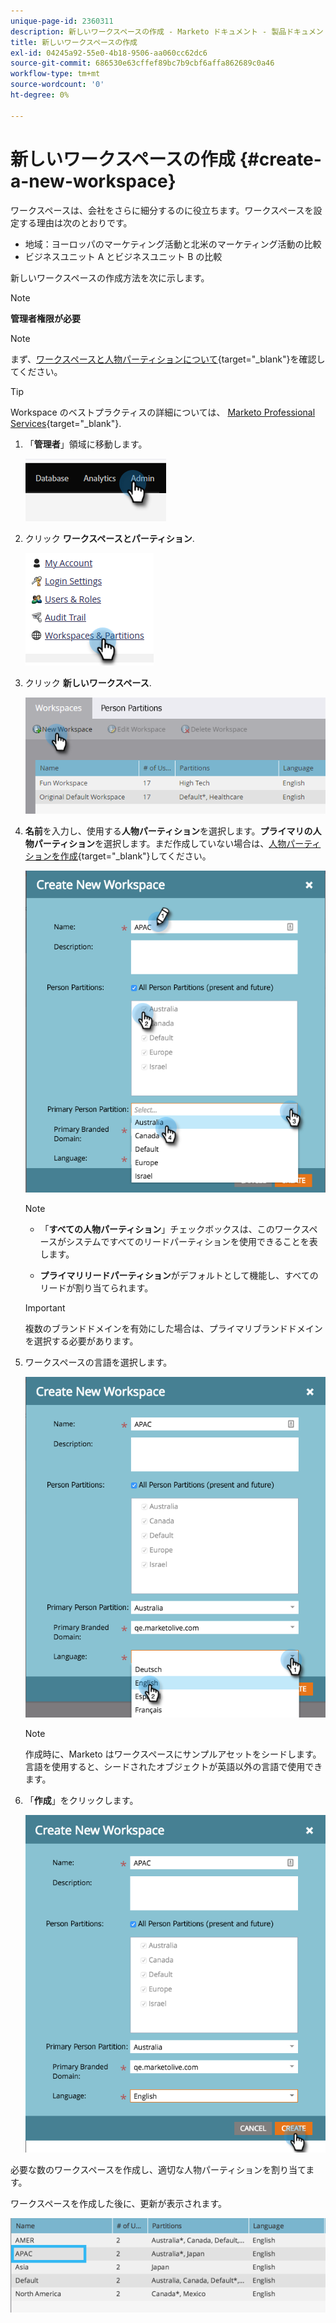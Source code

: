 ```yaml
---
unique-page-id: 2360311
description: 新しいワークスペースの作成 - Marketo ドキュメント - 製品ドキュメント
title: 新しいワークスペースの作成
exl-id: 04245a92-55e0-4b18-9506-aa060cc62dc6
source-git-commit: 686530e63cffef89bc7b9cbf6affa862689c0a46
workflow-type: tm+mt
source-wordcount: '0'
ht-degree: 0%

---
```


# 新しいワークスペースの作成 {#create-a-new-workspace}

ワークスペースは、会社をさらに細分するのに役立ちます。ワークスペースを設定する理由は次のとおりです。

* 地域：ヨーロッパのマーケティング活動と北米のマーケティング活動の比較
* ビジネスユニット A とビジネスユニット B の比較

新しいワークスペースの作成方法を次に示します。

>[!NOTE]
>
>**管理者権限が必要**

>[!NOTE]
>
>まず、[ワークスペースと人物パーティションについて](/help/marketo/product-docs/administration/workspaces-and-person-partitions/understanding-workspaces-and-person-partitions.md){target="_blank"}を確認してください。

>[!TIP]
>
>Workspace のベストプラクティスの詳細については、 [Marketo Professional Services](https://business.adobe.com/products/marketo/services-support.html){target="_blank"}.

1. 「**管理者**」領域に移動します。

   ![](assets/create-a-new-workspace-1.png)

1. クリック **ワークスペースとパーティション**.

   ![](assets/create-a-new-workspace-2.png)

1. クリック **新しいワークスペース**.

   ![](assets/create-a-new-workspace-3.png)

1. **名前**&#x200B;を入力し、使用する&#x200B;**人物パーティション**&#x200B;を選択します。**プライマリの人物パーティション**&#x200B;を選択します。まだ作成していない場合は、[人物パーティションを作成](/help/marketo/product-docs/administration/workspaces-and-person-partitions/create-a-person-partition.md){target="_blank"}してください。

   ![](assets/create-a-new-workspace-4.png)

   >[!NOTE]
   >
   >* 「**すべての人物パーティション**」チェックボックスは、このワークスペースがシステムですべてのリードパーティションを使用できることを表します。
   >
   >* **プライマリリードパーティション**&#x200B;がデフォルトとして機能し、すべてのリードが割り当てられます。


   >[!IMPORTANT]
   >
   >複数のブランドドメインを有効にした場合は、プライマリブランドドメインを選択する必要があります。

1. ワークスペースの言語を選択します。

   ![](assets/create-a-new-workspace-5.png)

   >[!NOTE]
   >
   >作成時に、Marketo はワークスペースにサンプルアセットをシードします。言語を使用すると、シードされたオブジェクトが英語以外の言語で使用できます。

1. 「**作成**」をクリックします。

   ![](assets/create-a-new-workspace-6.png)

必要な数のワークスペースを作成し、適切な人物パーティションを割り当てます。

ワークスペースを作成した後に、更新が表示されます。

![](assets/create-a-new-workspace-7.png)
